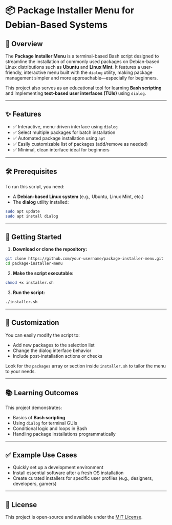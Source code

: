 # 📦 Package Installer Menu for Debian-Based Systems

## 📝 Overview

The **Package Installer Menu** is a terminal-based Bash script designed to streamline the installation of commonly used packages on Debian-based Linux distributions such as **Ubuntu** and **Linux Mint**. It features a user-friendly, interactive menu built with the `dialog` utility, making package management simpler and more approachable—especially for beginners.

This project also serves as an educational tool for learning **Bash scripting** and implementing **text-based user interfaces (TUIs)** using `dialog`.

---

## ✨ Features

* ✅ Interactive, menu-driven interface using `dialog`
* ✅ Select multiple packages for batch installation
* ✅ Automated package installation using `apt`
* ✅ Easily customizable list of packages (add/remove as needed)
* ✅ Minimal, clean interface ideal for beginners

---

## 🛠️ Prerequisites

To run this script, you need:

* A **Debian-based Linux system** (e.g., Ubuntu, Linux Mint, etc.)
* The **dialog** utility installed:

```bash
sudo apt update
sudo apt install dialog
```

---

## 🚀 Getting Started

1. **Download or clone the repository:**

```bash
git clone https://github.com/your-username/package-installer-menu.git
cd package-installer-menu
```

2. **Make the script executable:**

```bash
chmod +x installer.sh
```

3. **Run the script:**

```bash
./installer.sh
```

---

## 🧩 Customization

You can easily modify the script to:

* Add new packages to the selection list
* Change the dialog interface behavior
* Include post-installation actions or checks

Look for the `packages` array or section inside `installer.sh` to tailor the menu to your needs.

---

## 📚 Learning Outcomes

This project demonstrates:

* Basics of **Bash scripting**
* Using `dialog` for terminal GUIs
* Conditional logic and loops in Bash
* Handling package installations programmatically

---

## ✅ Example Use Cases

* Quickly set up a development environment
* Install essential software after a fresh OS installation
* Create curated installers for specific user profiles (e.g., designers, developers, gamers)

---

## 📄 License

This project is open-source and available under the [MIT License](LICENSE).
